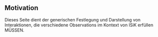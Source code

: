 ## Motivation

Dieses Seite dient der generischen Festlegung und Darstellung von Interaktionen, die verschiedene Observations im Kontext von ISiK erfüllen MÜSSEN.
